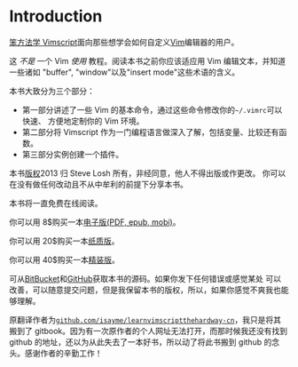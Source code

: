 # Introduction

[笨方法学 Vimscript](http://learnvimscriptthehardway.stevelosh.com/)面向那些想学会如何自定义[Vim](http://www.vim.org/)编辑器的用户。

这 *不是* 一个 Vim *使用* 教程。阅读本书之前你应该适应用 Vim 编辑文本，并知道一些诸如 "buffer", "window"以及"insert mode"这些术语的含义。

本书大致分为三个部分：

*   第一部分讲述了一些 Vim 的基本命令，通过这些命令修改你的`~/.vimrc`可以快速、 方便地定制你的 Vim 环境。
*   第二部分将 Vimscript 作为一门编程语言做深入了解，包括变量、比较还有函数。
*   第三部分实例创建一个插件。

本书[版权](http://learnvimscriptthehardway.stevelosh.com/license.html)2013 归 Steve Losh 所有，非经同意，他人不得出版或作更改。 你可以在没有做任何改动且不从中牟利的前提下分享本书。

本书将一直免费在线阅读。

你可以用 8$购买一本[电子版(PDF, epub, mobi)](http://leanpub.org/learnvimscriptthehardway)。

你可以用 20$购买一本[纸质版](http://bit.ly/lvsthw-paperback)。

你可以用 40$购买一本[精装版](http://bit.ly/lvsthw-hardcover)。

可从[BitBucket](http://bitbucket.org/sjl/learnvimscriptthehardway/)和[GitHub](http://github.com/sjl/learnvimscriptthehardway/)获取本书的源码。如果你发下任何错误或感觉某处 可以改善，可以随意提交问题，但是我保留本书的版权，所以，如果你感觉不爽我也能够理解。

原翻译作者为[`github.com/isayme/learnvimscriptthehardway-cn`](https://github.com/isayme/learnvimscriptthehardway-cn)，我只是将其搬到了 gitbook。因为有一次原作者的个人网址无法打开，而那时候我还没有找到 github 的地址，还以为从此失去了一本好书，所以动了将此书搬到 github 的念头。感谢作者的辛勤工作！